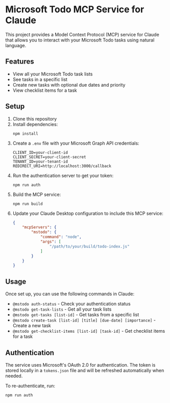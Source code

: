 # Microsoft Todo MCP Service for Claude

This project provides a Model Context Protocol (MCP) service for Claude that allows you to interact with your Microsoft Todo tasks using natural language.

## Features

- View all your Microsoft Todo task lists
- See tasks in a specific list
- Create new tasks with optional due dates and priority
- View checklist items for a task

## Setup

1. Clone this repository
2. Install dependencies:
   ```
   npm install
   ```
3. Create a `.env` file with your Microsoft Graph API credentials:
   ```
   CLIENT_ID=your-client-id
   CLIENT_SECRET=your-client-secret
   TENANT_ID=your-tenant-id
   REDIRECT_URI=http://localhost:3000/callback
   ```
4. Run the authentication server to get your token:
   ```
   npm run auth
   ```
5. Build the MCP service:
   ```
   npm run build
   ```
6. Update your Claude Desktop configuration to include this MCP service:
   ```json
   {
       "mcpServers": {
           "mstodo": {
               "command": "node",
               "args": [
                   "/path/to/your/build/todo-index.js"
               ]
           }
       }
   }
   ```

## Usage

Once set up, you can use the following commands in Claude:

- `@mstodo auth-status` - Check your authentication status
- `@mstodo get-task-lists` - Get all your task lists
- `@mstodo get-tasks [list-id]` - Get tasks from a specific list
- `@mstodo create-task [list-id] [title] [due-date] [importance]` - Create a new task
- `@mstodo get-checklist-items [list-id] [task-id]` - Get checklist items for a task

## Authentication

The service uses Microsoft's OAuth 2.0 for authentication. The token is stored locally in a `tokens.json` file and will be refreshed automatically when needed.

To re-authenticate, run:
```
npm run auth
``` 